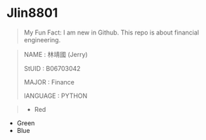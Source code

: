 Jlin8801
========
> My Fun Fact: I am new in Github.
> This repo is about financial engineering.

> NAME : 林靖國 (Jerry)
>
> StUID : B06703042
>
> MAJOR : Finance
>
> lANGUAGE : PYTHON

> *   Red
*   Green
*   Blue


